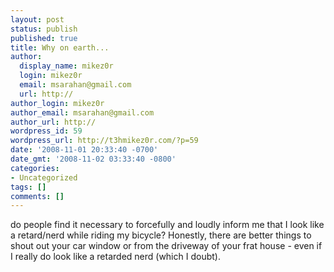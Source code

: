 ```yaml
---
layout: post
status: publish
published: true
title: Why on earth...
author:
  display_name: mikez0r
  login: mikez0r
  email: msarahan@gmail.com
  url: http://
author_login: mikez0r
author_email: msarahan@gmail.com
author_url: http://
wordpress_id: 59
wordpress_url: http://t3hmikez0r.com/?p=59
date: '2008-11-01 20:33:40 -0700'
date_gmt: '2008-11-02 03:33:40 -0800'
categories:
- Uncategorized
tags: []
comments: []
---
```

<p>do people find it necessary to forcefully and loudly inform me that I look like a retard/nerd while riding my bicycle? Honestly, there are better things to shout out your car window or from the driveway of your frat house - even if I really do look like a retarded nerd (which I doubt).</p>
